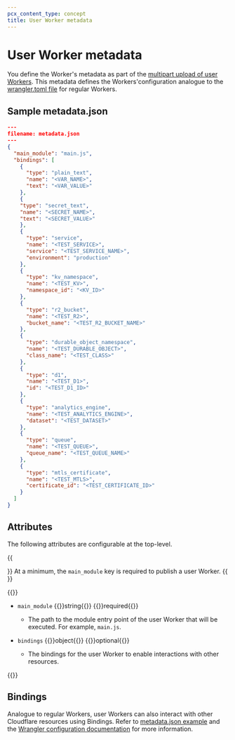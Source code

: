 ```yaml
---
pcx_content_type: concept
title: User Worker metadata
---
```


# User Worker metadata

You define the Worker's metadata as part of the [multipart upload of user Workers](/cloudflare-for-platforms/workers-for-platforms/get-started/configuration/#4-upload-user-workers-to-a-namespace). This metadata defines the Workers'configuration analogue to the [wrangler.toml file](/workers/wrangler/configuration/) for regular Workers.

## Sample metadata.json

```json
---
filename: metadata.json
---
{
  "main_module": "main.js",
  "bindings": [
    {
      "type": "plain_text",
      "name": "<VAR_NAME>",
      "text": "<VAR_VALUE>"
    },
    {
    "type": "secret_text",
    "name": "<SECRET_NAME>",
    "text": "<SECRET_VALUE>"
    },
    {
      "type": "service",
      "name": "<TEST_SERVICE>",
      "service": "<TEST_SERVICE_NAME>",
      "environment": "production"
    },
    {
      "type": "kv_namespace",
      "name": "<TEST_KV>",
      "namespace_id": "<KV_ID>"
    },
    {
      "type": "r2_bucket",
      "name": "<TEST_R2>",
      "bucket_name": "<TEST_R2_BUCKET_NAME>"
    },
    {
      "type": "durable_object_namespace",
      "name": "<TEST_DURABLE_OBJECT>",
      "class_name": "<TEST_CLASS>"
    },
    {
      "type": "d1",
      "name": "<TEST_D1>",
      "id": "<TEST_D1_ID>"
    },
    {
      "type": "analytics_engine",
      "name": "<TEST_ANALYTICS_ENGINE>",
      "dataset": "<TEST_DATASET>"
    },
    {
      "type": "queue",
      "name": "<TEST_QUEUE>",
      "queue_name": "<TEST_QUEUE_NAME>"
    },
    {
      "type": "mtls_certificate",
      "name": "<TEST_MTLS>",
      "certificate_id": "<TEST_CERTIFICATE_ID>"
    }
  ]
}
```

## Attributes

The following attributes are configurable at the top-level.

{{<Aside type="note">}}
At a minimum, the `main_module` key is required to publish a user Worker.
{{</Aside>}}

{{<definitions>}}

- `main_module` {{<type>}}string{{</type>}} {{<prop-meta>}}required{{</prop-meta>}}

  - The path to the module entry point of the user Worker that will be executed. For example, `main.js`.


- `bindings` {{<type>}}object{{</type>}} {{<prop-meta>}}optional{{</prop-meta>}}

  - The bindings for the user Worker to enable interactions with other resources.


{{</definitions>}}

## Bindings

Analogue to regular Workers, user Workers can also interact with other Cloudflare resources using Bindings. Refer to [metadata.json example](#sample-metadatajson) and the [Wrangler configuration documentation](/workers/wrangler/configuration/#bindings) for more information.







